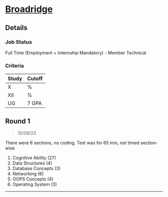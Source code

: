 # [Broadridge](https://www.broadridge.com/)

## Details

### Job Status

Full Time (Employment + Internship Mandatory) - Member Technical

### Criteria

| Study | Cutoff |
|-------|--------|
| X     | %      |
| XII   | %      |
| UG    | 7 GPA  |

[comment]: # (Any other details go under this. This is a comment)


[comment]: # (Details about the rounds go under this comment.)

## Round 1

> 15/09/23

[comment]: # (Summary of the sections and experience below this comment.)

There were 6 sections, no coding. Test was for 65 min, not timed section-wise

1. Cognitive Ability (27)
2. Data Structures (4)
3. Database Concepts (3)
4. Networking (6)
5. OOPS Concepts (4)
6. Operating System (3)

---
